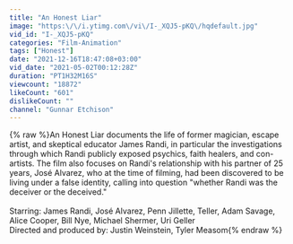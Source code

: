 ```yaml
---
title: "An Honest Liar"
image: "https:\/\/i.ytimg.com\/vi\/I-_XQJ5-pKQ\/hqdefault.jpg"
vid_id: "I-_XQJ5-pKQ"
categories: "Film-Animation"
tags: ["Honest"]
date: "2021-12-16T18:47:08+03:00"
vid_date: "2021-05-02T00:12:28Z"
duration: "PT1H32M16S"
viewcount: "18872"
likeCount: "601"
dislikeCount: ""
channel: "Gunnar Etchison"
---
```

{% raw %}An Honest Liar documents the life of former magician, escape artist, and skeptical educator James Randi, in particular the investigations through which Randi publicly exposed psychics, faith healers, and con-artists. The film also focuses on Randi's relationship with his partner of 25 years, José Alvarez, who at the time of filming, had been discovered to be living under a false identity, calling into question &quot;whether Randi was the deceiver or the deceived.&quot;<br /><br />Starring: James Randi, José Alvarez, Penn Jillette, Teller, Adam Savage, Alice Cooper, Bill Nye, Michael Shermer, Uri Geller<br />Directed and produced by: Justin Weinstein, Tyler Measom{% endraw %}
